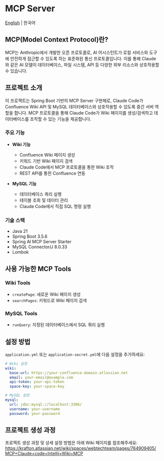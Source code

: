 # MCP Server

[English](./README.en.md) | 한국어

## MCP(Model Context Protocol)란?

MCP는 Anthropic에서 개발한 오픈 프로토콜로, AI 어시스턴트가 로컬 서비스와 도구에 안전하게 접근할 수 있도록 하는 표준화된 통신 프로토콜입니다. 이를 통해 Claude와 같은 AI 모델이 데이터베이스, 파일 시스템, API 등 다양한 외부 리소스와 상호작용할 수 있습니다.

## 프로젝트 소개

이 프로젝트는 Spring Boot 기반의 MCP Server 구현체로, Claude Code가 Confluence Wiki API 및 MySQL 데이터베이스와 상호작용할 수 있도록 중간 서버 역할을 합니다. MCP 프로토콜을 통해 Claude Code가 Wiki 페이지를 생성/검색하고 데이터베이스를 조작할 수 있는 기능을 제공합니다.

### 주요 기능
- **Wiki 기능**
  - Confluence Wiki 페이지 생성
  - 키워드 기반 Wiki 페이지 검색
  - Claude Code에서 MCP 프로토콜을 통한 Wiki 조작
  - REST API를 통한 Confluence 연동

- **MySQL 기능**
  - 데이터베이스 쿼리 실행
  - 테이블 조회 및 데이터 관리
  - Claude Code에서 직접 SQL 명령 실행

### 기술 스택
- Java 21
- Spring Boot 3.5.6
- Spring AI MCP Server Starter
- MySQL Connector/J 8.0.33
- Lombok

## 사용 가능한 MCP Tools

### Wiki Tools
- `createPage`: 새로운 Wiki 페이지 생성
- `searchPages`: 키워드로 Wiki 페이지 검색

### MySQL Tools
- `runQuery`: 지정된 데이터베이스에서 SQL 쿼리 실행

## 설정 방법

`application.yml` 또는 `application-secret.yml`에 다음 설정을 추가하세요:

```yaml
# Wiki 설정
wiki:
  base-url: https://your-confluence-domain.atlassian.net
  email: your-email@example.com
  api-token: your-api-token
  space-key: your-space-key

# MySQL 설정
mysql:
  url: jdbc:mysql://localhost:3306/
  username: your-username
  password: your-password
```

## 프로젝트 생성 과정

프로젝트 생성 과정 및 상세 설정 방법은 아래 Wiki 페이지를 참조해주세요:
https://krafton.atlassian.net/wiki/spaces/webtechteam/pages/764909405/MCP+Claude+code+Intellij+Wiki+MCP